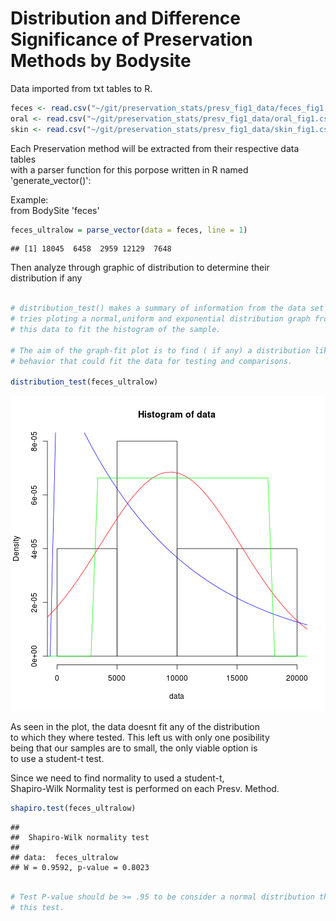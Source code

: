 Distribution and Difference Significance of Preservation Methods by Bodysite
============================================================================

Data imported from txt tables to R.  


```r
feces <- read.csv("~/git/preservation_stats/presv_fig1_data/feces_fig1.csv")
oral <- read.csv("~/git/preservation_stats/presv_fig1_data/oral_fig1.csv")
skin <- read.csv("~/git/preservation_stats/presv_fig1_data/skin_fig1.csv")
```




Each Preservation method will be extracted from their respective data tables  
with a parser function for this porpose written in R named 'generate_vector()':  

Example:  
  from BodySite 'feces'

```r
feces_ultralow = parse_vector(data = feces, line = 1)
```


```
## [1] 18045  6458  2959 12129  7648
```

Then analyze through graphic of distribution to determine their   
distribution if any  

```r

# distribution_test() makes a summary of information from the data set and
# tries ploting a normal,uniform and exponential distribution graph from
# this data to fit the histogram of the sample.

# The aim of the graph-fit plot is to find ( if any) a distribution like
# behavior that could fit the data for testing and comparisons.

distribution_test(feces_ultralow)
```

![plot of chunk unnamed-chunk-5](figure/unnamed-chunk-5.png) 

As seen in the plot, the data doesnt fit any of the distribution   
to which they where tested. This left us with only one posibility   
being that our samples are to small, the only viable option is   
to use a student-t test.   

Since we need to find normality to used a student-t,   
Shapiro-Wilk Normality test is performed on each Presv. Method.


```r
shapiro.test(feces_ultralow)
```

```
## 
## 	Shapiro-Wilk normality test
## 
## data:  feces_ultralow
## W = 0.9592, p-value = 0.8023
```

```r

# Test P-value should be >= .95 to be consider a normal distribution thruogh
# this test.
```


